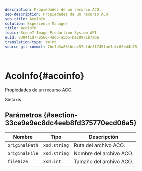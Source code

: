 ```yaml
---
description: Propiedades de un recurso ACO.
seo-description: Propiedades de un recurso ACO.
seo-title: AcoInfo
solution: Experience Manager
title: AcoInfo
topic: Scene7 Image Production System API
uuid: 8384f1d7-8566-4dd6-a5b5-be20971b7aba
translation-type: tm+mt
source-git-commit: 7bc7b3a86fbcdc57cfdc31745fae3afc06e44b15

---
```



# AcoInfo{#acoinfo}

Propiedades de un recurso ACO.

Sintaxis

## Parámetros {#section-33ce9e9ec8dc4eeb8fd375770ecd06a5}

| Nombre | Tipo | Descripción |
|---|---|---|
| `originalPath` | `xsd:string` | Ruta del archivo ACO. |
| `originalFile` | `xsd:string` | Nombre del archivo ACO. |
| `fileSize` | `xsd:int` | Tamaño del archivo ACO. |

